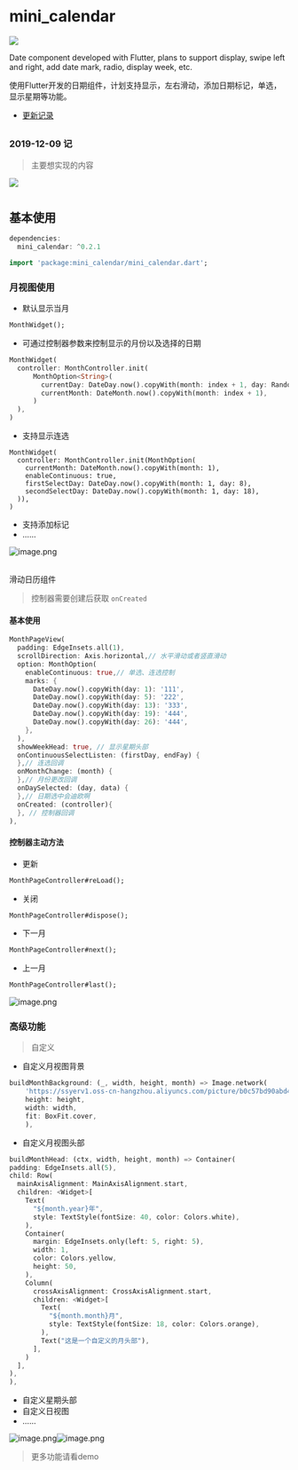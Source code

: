 # mini_calendar

[![](https://img.shields.io/pub/v/mini_calendar#align=left&display=inline&height=20&originHeight=20&originWidth=76&status=done&style=none&width=76)](https://pub.flutter-io.cn/packages/mini_calendar)<br />

Date component developed with Flutter, plans to support display, swipe left and right, add date mark, radio, display week, etc.

使用Flutter开发的日期组件，计划支持显示，左右滑动，添加日期标记，单选，显示星期等功能。

- [更新记录](CHANGELOG)

<a name="sVRq8"></a>
## 
<a name="ria82"></a>
### 2019-12-09 记
> 主要想实现的内容

![](https://cdn.nlark.com/yuque/0/2019/svg/179485/1576425808448-b294ad6f-a230-4a01-bfc3-6e3196ed22e1.svg)

<a name="mini_calendar"></a>
# 




<a name="3b7f2fa1"></a>
## 

<a name="3b61c966"></a>
## 基本使用

```dart
dependencies:
  mini_calendar: ^0.2.1
```

```dart
import 'package:mini_calendar/mini_calendar.dart';
```


<a name="e752e1c0"></a>
### 月视图使用

- 默认显示当月

```dart
MonthWidget();
```


- 可通过控制器参数来控制显示的月份以及选择的日期

```dart
MonthWidget(
  controller: MonthController.init(
      MonthOption<String>(
        currentDay: DateDay.now().copyWith(month: index + 1, day: Random().nextInt(27) + 1),
        currentMonth: DateMonth.now().copyWith(month: index + 1),
      )
  ),
)
```


- 支持显示连选

```
MonthWidget(
  controller: MonthController.init(MonthOption(
    currentMonth: DateMonth.now().copyWith(month: 1),
    enableContinuous: true,
    firstSelectDay: DateDay.now().copyWith(month: 1, day: 8),
    secondSelectDay: DateDay.now().copyWith(month: 1, day: 18),
  )),
)
```


- 支持添加标记
- ……

![image.png](https://cdn.nlark.com/yuque/0/2019/png/179485/1576584797091-8f86bb0c-b470-49c7-85dd-00f68febca94.png#align=left&display=inline&height=500&name=image.png&originHeight=500&originWidth=551&size=38212&status=done&style=shadow&width=551)


<br />滑动日历组件<br />

> 控制器需要创建后获取 `onCreated`


<a name="d19f2c10-1"></a>
#### 基本使用

```dart
MonthPageView(
  padding: EdgeInsets.all(1),
  scrollDirection: Axis.horizontal,// 水平滑动或者竖直滑动
  option: MonthOption(
    enableContinuous: true,// 单选、连选控制
    marks: { 
      DateDay.now().copyWith(day: 1): '111',
      DateDay.now().copyWith(day: 5): '222',
      DateDay.now().copyWith(day: 13): '333',
      DateDay.now().copyWith(day: 19): '444',
      DateDay.now().copyWith(day: 26): '444',
    },
  ),
  showWeekHead: true, // 显示星期头部
  onContinuousSelectListen: (firstDay, endFay) {
  },// 连选回调
  onMonthChange: (month) {
  },// 月份更改回调
  onDaySelected: (day, data) {
  },// 日期选中会迪欧啊
  onCreated: (controller){
  }, // 控制器回调
),
```

<a name="6d61a6d6"></a>
#### 控制器主动方法

- 更新

```dart
MonthPageController#reLoad();
```

- 关闭

```dart
MonthPageController#dispose();
```

- 下一月

```dart
MonthPageController#next();
```

- 上一月

```dart
MonthPageController#last();
```
![image.png](https://cdn.nlark.com/yuque/0/2019/png/179485/1576584899088-9f340da5-37fc-41e8-a584-63af99f115dc.png#align=left&display=inline&height=983&name=image.png&originHeight=983&originWidth=549&size=76289&status=done&style=shadow&width=549)
<a name="a4c94474"></a>
### 高级功能

> 自定义


- 自定义月视图背景

```dart
buildMonthBackground: (_, width, height, month) => Image.network(
    'https://ssyerv1.oss-cn-hangzhou.aliyuncs.com/picture/b0c57bd90abd49d59920924010ab66a9.png!sswm',
    height: height,
    width: width,
    fit: BoxFit.cover,
    ),
```

- 自定义月视图头部

```dart
buildMonthHead: (ctx, width, height, month) => Container(
padding: EdgeInsets.all(5),
child: Row(
  mainAxisAlignment: MainAxisAlignment.start,
  children: <Widget>[
    Text(
      "${month.year}年",
      style: TextStyle(fontSize: 40, color: Colors.white),
    ),
    Container(
      margin: EdgeInsets.only(left: 5, right: 5),
      width: 1,
      color: Colors.yellow,
      height: 50,
    ),
    Column(
      crossAxisAlignment: CrossAxisAlignment.start,
      children: <Widget>[
        Text(
          "${month.month}月",
          style: TextStyle(fontSize: 18, color: Colors.orange),
        ),
        Text("这是一个自定义的月头部"),
      ],
    )
  ],
),
),
```

- 自定义星期头部
- 自定义日视图
- ……

![image.png](https://cdn.nlark.com/yuque/0/2019/png/179485/1576584839283-c713cc7e-c932-4d7f-8033-888a7b7505f2.png#align=left&display=inline&height=568&name=image.png&originHeight=568&originWidth=555&size=402088&status=done&style=shadow&width=555)![image.png](https://cdn.nlark.com/yuque/0/2019/png/179485/1576584857241-5a4a8bb1-fe4b-4fd2-b4c6-be03b68ddefc.png#align=left&display=inline&height=586&name=image.png&originHeight=586&originWidth=551&size=133458&status=done&style=shadow&width=551)


> 更多功能请看demo

